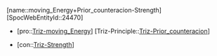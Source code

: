 ﻿---
type: TrizContradiction
aliases:
- moving_Energy+Prior_counteracion-Strength
license: CC BY-SA 4.0
copyright: https://github.com/SpocWeb
IsDeleted: false
IsReadOnly: false
Confidential: public
tags: 
- Triz/Contradiction
---
[name::moving_Energy+Prior_counteracion-Strength]
[SpocWebEntityId::24470]
+ [pro::[Triz-moving_Energy](tech/Triz/Parameter/Triz-moving_Energy.md)]
[Triz-Principle::[Triz-Prior_counteracion](tech/Triz/Principle/Triz-Prior_counteracion.md)]
- [con::[Triz-Strength](tech/Triz/Parameter/Triz-Strength.md)]

